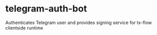 # telegram-auth-bot
Authenticates Telegram user and provides signing service for tx-flow clientside runtime
